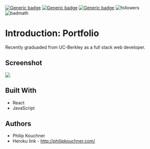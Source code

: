   [![Generic badge](https://img.shields.io/badge/react-MIT-blue.svg)](https://shields.io/)
  [![Generic badge](https://img.shields.io/badge/Node.js-MIT-green.svg)](https://shields.io/)
  [![Generic badge](https://img.shields.io/badge/github_pages.js-MIT-blue.svg)](https://shields.io/)
  ![followers](https://img.shields.io/github/followers/PhilipK-webdev?logoColor=red&style=social)
  ![badmath](https://img.shields.io/github/languages/top/nielsenjared/badmath)
# Introduction: Portfolio

Recently graduaded from UC-Berkley as a full stack web developer.
 

## Screenshot 
![](./img/project.gif)
## Built With

- React
- JavaScript 

## Authors

- Philip Kouchner 
- Heroku link - http://philipkouchner.com/